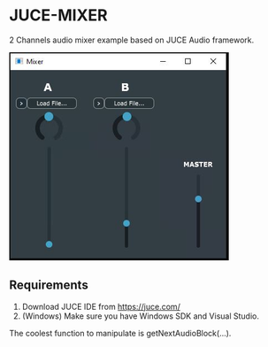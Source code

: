 # JUCE-MIXER
2 Channels audio mixer example based on JUCE Audio framework.

![Mixer](https://raw.githubusercontent.com/proxytype/JUCE-MIXER/main/mixer.JPG)

## Requirements
1. Download JUCE IDE from https://juce.com/
2. (Windows) Make sure you have Windows SDK and Visual Studio.

The coolest function to manipulate is getNextAudioBlock(...).
